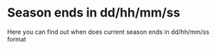 # Season ends in dd/hh/mm/ss
 Here you can find out when does current season ends in dd/hh/mm/ss format
